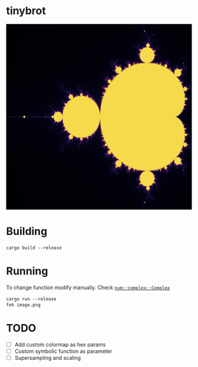 # tinybrot

![z^2 + z0](examples/a.png)



# Building

```
cargo build --release
```

# Running

To change function modify manually. Check [`num::complex::Complex`](https://autumnai.github.io/cuticula/num/complex/struct.Complex.html)

```
cargo run --release
feh image.png
```

# TODO
- [ ] Add custom colormap as hex params
- [ ] Custom symbolic function as parameter
- [ ] Supersampling and scaling
